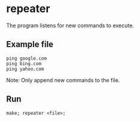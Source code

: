 # repeater
The program listens for new commands to execute.

## Example file

```
ping google.com
ping bing.com
ping yahoo.com
```

Note: Only append new commands to the file.

## Run
```
make; repeater <file>;
```
